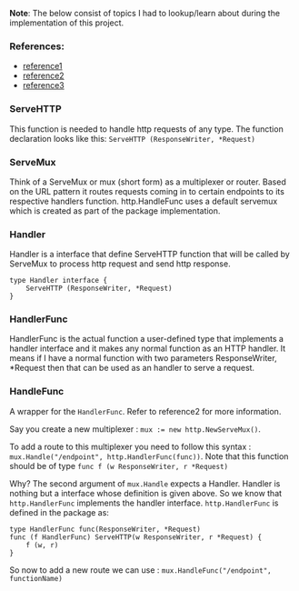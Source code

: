 **Note**: The below consist of topics I had to lookup/learn about during the implementation of this project.

### References:

- [reference1](https://rickyanto.com/understanding-go-standard-http-libraries-servemux-handler-handle-and-handlefunc/)
- [reference2](https://www.integralist.co.uk/posts/understanding-golangs-func-type/)
- [reference3](https://restfulapi.net/)

### ServeHTTP
This function is needed to handle http requests of any type. The function declaration looks like this: `ServeHTTP (ResponseWriter, *Request)`

### ServeMux

Think of a ServeMux or mux (short form) as a multiplexer or router. Based on the URL pattern it routes requests coming in to certain endpoints to its respective handlers function.
http.HandleFunc uses a default servemux which is created as part of the package implementation. 

### Handler

Handler is a interface that define ServeHTTP function that will be called by ServeMux to process http request and send http response.

```
type Handler interface {
    ServeHTTP (ResponseWriter, *Request)
}
```

### HandlerFunc

HandlerFunc is the actual function a user-defined type that implements a handler interface and it makes any normal function as an HTTP handler. It means if I have a normal function with two parameters ResponseWriter, *Request then that can be used as an handler to serve a request.

### HandleFunc

A wrapper for the `HandlerFunc`. Refer to reference2 for more information.

Say you create a new multiplexer : `mux := new http.NewServeMux()`.

To add a route to this multiplexer you need to follow this syntax : `mux.Handle("/endpoint", http.HandlerFunc(func))`. Note that this function should be of type `func f (w ResponseWriter, r *Request)`

Why?
The second argument of `mux.Handle` expects a Handler. Handler is nothing but a interface whose definition is given above. So we know that `http.HandlerFunc` implements the handler interface. 
`http.HandlerFunc` is defined in the package as:

```
type HandlerFunc func(ResponseWriter, *Request)
func (f HandlerFunc) ServeHTTP(w ResponseWriter, r *Request) {
    f (w, r)
}
```
So now to add a new route we can use : `mux.HandleFunc("/endpoint", functionName)`

